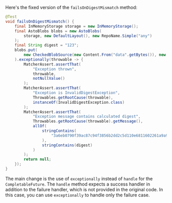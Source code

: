 Here's the fixed version of the `failsOnDigestMismatch` method:

```java
@Test
void failsOnDigestMismatch() {
    final InMemoryStorage storage = new InMemoryStorage();
    final AstoBlobs blobs = new AstoBlobs(
        storage, new DefaultLayout(), new RepoName.Simple("any")
    );
    final String digest = "123";
    blobs.put(
        new CheckedBlobSource(new Content.From("data".getBytes()), new Digest.Sha256(digest))
    ).exceptionally(throwable -> {
        MatcherAssert.assertThat(
            "Exception thrown",
            throwable,
            notNullValue()
        );
        MatcherAssert.assertThat(
            "Exception is InvalidDigestException",
            Throwables.getRootCause(throwable),
            instanceOf(InvalidDigestException.class)
        );
        MatcherAssert.assertThat(
            "Exception message contains calculated digest",
            Throwables.getRootCause(throwable).getMessage(),
            allOf(
                stringContains(
                    "3a6eb0790f39ac87c94f3856b2dd2c5d110e6811602261a9a923d3bb23adc8b7"
                ),
                stringContains(digest)
            )
        );
        return null;
    });
}
```

The main change is the use of `exceptionally` instead of `handle` for the `CompletableFuture`. The `handle` method expects a success handler in addition to the failure handler, which is not provided in the original code. In this case, you can use `exceptionally` to handle only the failure case.